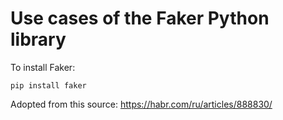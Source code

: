 # Use cases of the Faker Python library

To install Faker:

`pip install faker`

Adopted from this source: https://habr.com/ru/articles/888830/
